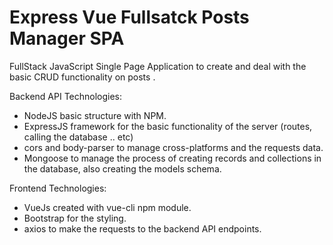 # Express Vue Fullsatck Posts Manager SPA
FullStack JavaScript Single Page Application to create and deal with the basic CRUD functionality on posts .

 Backend API Technologies: 
 - NodeJS basic structure with NPM.
 - ExpressJS framework for the basic functionality of the server (routes, calling the database .. etc)
 - cors and body-parser to manage cross-platforms and the requests data.
 - Mongoose to manage the process of creating records and collections in the database, also creating the models schema.

 Frontend Technologies:  
 - VueJs created with vue-cli npm module.
 - Bootstrap for the styling.
 - axios to make the requests to the backend API endpoints.

